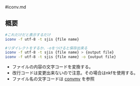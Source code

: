 #iconv.md
## 概要
```bash
#これだけだと表示するだけ
iconv -f utf-8 -t sjis {file name}

#リダイレクトをするか、-oをつけると保存出来る
iconv -f utf-8 -t sjis {file name} > {output file}
iconv -f utf-8 -t sjis {file name} -o {output file}
```
* ファイルの内容の文字コードを変換する。
* 改行コードは変更出来ないので注意。その場合はnkfを使用する。
* ファイル名の文字コードは [convmv](./convmv.md) を参照

